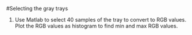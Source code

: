 #Selecting the gray trays

1. Use Matlab to select 40 samples of the tray to convert to RGB values. Plot the RGB values as histogram to find min and max RGB values.